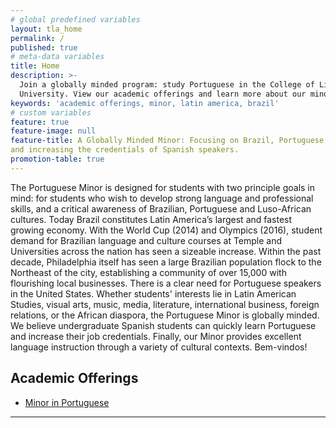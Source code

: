 ```yaml
---
# global predefined variables
layout: tla_home
permalink: /
published: true
# meta-data variables
title: Home
description: >-
  Join a globally minded program: study Portuguese in the College of Liberal Arts at Temple
  University. View our academic offerings and learn more about our minor.
keywords: 'academic offerings, minor, latin america, brazil'
# custom variables
feature: true
feature-image: null
feature-title: A Globally Minded Minor: Focusing on Brazil, Portuguese, the Lusophone World, 
and increasing the credentials of Spanish speakers.
promotion-table: true   
---
```

The Portuguese Minor is designed for students with two principle goals in mind: for students who wish to develop strong language and professional skills, and a critical awareness of Brazilian, Portuguese and Luso-African cultures. Today Brazil constitutes Latin America’s largest and fastest growing economy. With the World Cup (2014) and Olympics (2016), student demand for Brazilian language and culture courses at Temple and Universities across the nation has seen a sizeable increase. Within the past decade, Philadelphia itself has seen a large Brazilian population flock to the Northeast of the city, establishing a community of over 15,000 with flourishing local businesses.  There is a clear need for Portuguese speakers in the United States. Whether students' interests lie in Latin American Studies, visual arts, music, media, literature, international business, foreign relations, or the African diaspora, the Portuguese Minor is globally minded.  We believe undergraduate Spanish students can quickly learn Portuguese and increase their job credentials. Finally, our Minor provides excellent language instruction through a variety of cultural contexts. Bem-vindos!

## Academic Offerings
- [Minor in Portuguese](http://bulletin.temple.edu/undergraduate/liberal-arts/spanish-portuguese/minor-portuguese/)

___
